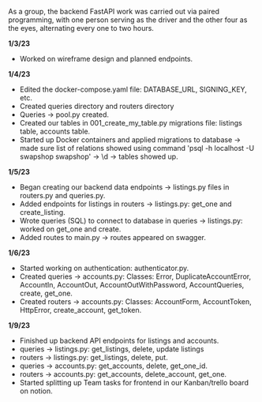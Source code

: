 As a group, the backend FastAPI work was carried out via paired programming, with one person serving as the driver and the other four as the eyes, alternating every one to two hours.

**1/3/23**
- Worked on wireframe design and planned endpoints.

**1/4/23**
- Edited the docker-compose.yaml file: DATABASE_URL, SIGNING_KEY, etc.
- Created queries directory and routers directory
- Queries -> pool.py created.
- Created our tables in 001_create_my_table.py migrations file: listings table, accounts table.
- Started up Docker containers and applied migrations to database -> made sure list of relations showed using command 'psql -h localhost -U swapshop swapshop' -> \d -> tables showed up.

**1/5/23**
- Began creating our backend data endpoints -> listings.py files in routers.py and queries.py.
- Added endpoints for listings in routers -> listings.py: get_one and create_listing.
- Wrote queries (SQL) to connect to database in queries -> listings.py: worked on get_one and create.
- Added routes to main.py -> routes appeared on swagger.

**1/6/23**
- Started working on authentication: authenticator.py.
- Created queries -> accounts.py: Classes: Error, DuplicateAccountError, AccountIn, AccountOut, AccountOutWithPassword, AccountQueries, create, get_one.
- Created routers -> accounts.py: Classes: AccountForm, AccountToken, HttpError, create_account, get_token.

**1/9/23**
- Finished up backend API endpoints for listings and accounts.
- queries -> listings.py: get_listings, delete, update listings
- routers -> listings.py: get_listings, delete, put.
- queries -> accounts.py: get_accounts, delete, get_one_id.
- routers -> accounts.py: get_accounts, delete_account, get_one.
- Started splitting up Team tasks for frontend in our Kanban/trello board on notion.
